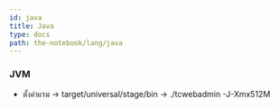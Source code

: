 ```yaml
---
id: java
title: Java
type: docs
path: the-notebook/lang/java
---
```


### JVM
- ตั้งค่าแรม -> target/universal/stage/bin -> ./tcwebadmin -J-Xmx512M
